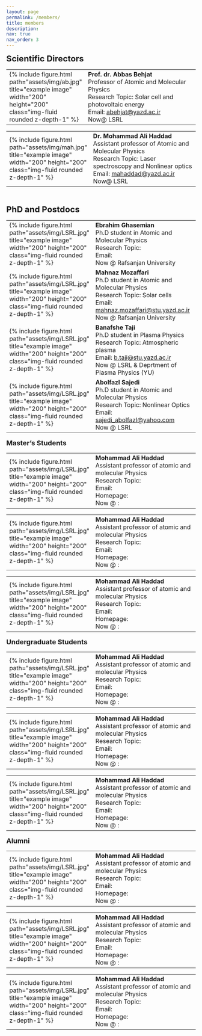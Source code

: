 ```yaml
---
layout: page
permalink: /members/
title: members
description: 
nav: true
nav_order: 3
---
```

<p><span style="font-size: 22px;"><strong>Scientific Directors</strong></span></p>
<table style="width: 100%; margin-right: calc(2%);">
<tbody>
<tr>
<td style="width: 30.8817%;">{% include figure.html path="assets/img/ab.jpg" title="example image" width="200" height="200" class="img-fluid rounded z-depth-1" %}</td>
<td style="width: 69.1183%;"><strong>Prof. dr. Abbas Behjat</strong><br />Professor of Atomic and Molecular Physics<br />Research Topic: Solar cell and photovoltaic energy<br />Email: <a href="mailto:abehjat@yazd.ac.ir">abehjat@yazd.ac.ir</a><br />Now@ LSRL</td>
</tr>
</tbody>
</table>
<table style="width: 100%; margin-right: calc(2%);">
<tbody>
<tr>
<td style="width: 30.7857%;">{% include figure.html path="assets/img/mah.jpg" title="example image" width="200" height="200" class="img-fluid rounded z-depth-1" %}</td>
<td style="width: 69.2143%;"><strong>Dr. Mohammad Ali Haddad</strong><br />Assistant professor of Atomic and Molecular Physics<br />Research Topic: Laser spectroscopy and Nonlinear optics<br />Email: <a href="mailto:mahaddad@yazd.ac.ir">mahaddad@yazd.ac.ir</a><br />Now@ LSRL</td>
</tr>
</tbody>
</table>


<p>&nbsp;</p>
<p><span style="font-size: 22px;"><strong>PhD and Postdocs</strong></span></p>
<table style="width: 100%; margin-right: calc(2%);">
<tbody>
<tr>
<td style="width: 30.018%;">{% include figure.html path="assets/img/LSRL.jpg" title="example image" width="200" height="200" class="img-fluid rounded z-depth-1" %}</td>
<td style="width: 69.982%;"><strong>Ebrahim Ghasemian</strong><br />Ph.D student in Atomic and Molecular Physics&nbsp;<br />Research Topic:&nbsp;<br />Email:&nbsp;<br />Now @&nbsp;Rafsanjan University</td>
</tr>
<tr>
<td style="width: 30.018%;">{% include figure.html path="assets/img/LSRL.jpg" title="example image" width="200" height="200" class="img-fluid rounded z-depth-1" %}</td>
<td style="width: 69.982%;"><strong>Mahnaz Mozaffari</strong><br />Ph.D student in Atomic and Molecular Physics&nbsp;<br />Research Topic: Solar cells<br />Email: <a href="mailto:mahnaz.mozaffari@stu.yazd.ac.ir">mahnaz.mozaffari@stu.yazd.ac.ir</a><br />Now @&nbsp;Rafsanjan University</td>
</tr>
<tr>
<td style="width: 30.018%;">{% include figure.html path="assets/img/LSRL.jpg" title="example image" width="200" height="200" class="img-fluid rounded z-depth-1" %}</td>
<td style="width: 69.982%;"><strong>Banafshe Taji<br /></strong>Ph.D student in Plasma Physics&nbsp;<br />Research Topic: Atmospheric plasma<br />Email: <a href="mailto:b.taji@stu.yazd.ac.ir">b.taji@stu.yazd.ac.ir</a><br />Now @&nbsp;LSRL &amp; Deprtment of Plasma Physics (YU)</td>
</tr>
<tr>
<td style="width: 30.018%;">{% include figure.html path="assets/img/LSRL.jpg" title="example image" width="200" height="200" class="img-fluid rounded z-depth-1" %}</td>
<td style="width: 69.982%;"><strong>Abolfazl Sajedi</strong><br />Ph.D student in Atomic and Molecular Physics&nbsp;<br />Research Topic: Nonlinear Optics<br />Email: <a href="mailto:sajedi_abolfazl@yahoo.com">sajedi_abolfazl@yahoo.com</a><br />Now @&nbsp;LSRL</td>
</tr>
</tbody>
</table>

<p><span style="font-size: 18px;"><strong>Master&rsquo;s Students</strong></span></p>
<table style="width: 100%; margin-right: calc(2%);">
    <tbody>
        <tr>
            <td style="width: 30%;">{% include figure.html path="assets/img/LSRL.jpg" title="example image" width="200" height="200" class="img-fluid rounded z-depth-1" %}</td>
            <td style="width: 70%;"><strong>Mohammad Ali Haddad</strong><br>Assistant professor of atomic and molecular Physics<br>Research Topic:<br>Email:<br>Homepage:<br>Now @ :</td>
        </tr>
    </tbody>
</table>

<table style="width: 100%; margin-right: calc(2%);">
    <tbody>
        <tr>
            <td style="width: 30%;">{% include figure.html path="assets/img/LSRL.jpg" title="example image" width="200" height="200" class="img-fluid rounded z-depth-1" %}</td>
            <td style="width: 70%;"><strong>Mohammad Ali Haddad</strong><br>Assistant professor of atomic and molecular Physics<br>Research Topic:<br>Email:<br>Homepage:<br>Now @ :</td>
        </tr>
    </tbody>
</table>

<table style="width: 100%; margin-right: calc(2%);">
    <tbody>
        <tr>
            <td style="width: 30%;">{% include figure.html path="assets/img/LSRL.jpg" title="example image" width="200" height="200" class="img-fluid rounded z-depth-1" %}</td>
            <td style="width: 70%;"><strong>Mohammad Ali Haddad</strong><br>Assistant professor of atomic and molecular Physics<br>Research Topic:<br>Email:<br>Homepage:<br>Now @ :</td>
        </tr>
    </tbody>
</table>
<p><span style="font-size: 18px;"><strong>Undergraduate Students</strong></span></p>
<table style="width: 100%; margin-right: calc(2%);">
    <tbody>
        <tr>
            <td style="width: 30%;">{% include figure.html path="assets/img/LSRL.jpg" title="example image" width="200" height="200" class="img-fluid rounded z-depth-1" %}</td>
            <td style="width: 70%;"><strong>Mohammad Ali Haddad</strong><br>Assistant professor of atomic and molecular Physics<br>Research Topic:<br>Email:<br>Homepage:<br>Now @ :</td>
        </tr>
    </tbody>
</table>

<table style="width: 100%; margin-right: calc(2%);">
    <tbody>
        <tr>
            <td style="width: 30%;">{% include figure.html path="assets/img/LSRL.jpg" title="example image" width="200" height="200" class="img-fluid rounded z-depth-1" %}</td>
            <td style="width: 70%;"><strong>Mohammad Ali Haddad</strong><br>Assistant professor of atomic and molecular Physics<br>Research Topic:<br>Email:<br>Homepage:<br>Now @ :</td>
        </tr>
    </tbody>
</table>

<table style="width: 100%; margin-right: calc(2%);">
    <tbody>
        <tr>
            <td style="width: 30%;">{% include figure.html path="assets/img/LSRL.jpg" title="example image" width="200" height="200" class="img-fluid rounded z-depth-1" %}</td>
            <td style="width: 70%;"><strong>Mohammad Ali Haddad</strong><br>Assistant professor of atomic and molecular Physics<br>Research Topic:<br>Email:<br>Homepage:<br>Now @ :</td>
        </tr>
    </tbody>
</table>
<p><span style="font-size: 18px;"><strong>Alumni</strong></span></p>
<table style="width: 100%; margin-right: calc(2%);">
    <tbody>
        <tr>
            <td style="width: 30%;">{% include figure.html path="assets/img/LSRL.jpg" title="example image" width="200" height="200" class="img-fluid rounded z-depth-1" %}</td>
            <td style="width: 70%;"><strong>Mohammad Ali Haddad</strong><br>Assistant professor of atomic and molecular Physics<br>Research Topic:<br>Email:<br>Homepage:<br>Now @ :</td>
        </tr>
    </tbody>
</table>

<table style="width: 100%; margin-right: calc(2%);">
    <tbody>
        <tr>
            <td style="width: 30%;">{% include figure.html path="assets/img/LSRL.jpg" title="example image" width="200" height="200" class="img-fluid rounded z-depth-1" %}</td>
            <td style="width: 70%;"><strong>Mohammad Ali Haddad</strong><br>Assistant professor of atomic and molecular Physics<br>Research Topic:<br>Email:<br>Homepage:<br>Now @ :</td>
        </tr>
    </tbody>
</table>

<table style="width: 100%; margin-right: calc(2%);">
    <tbody>
        <tr>
            <td style="width: 30%;">{% include figure.html path="assets/img/LSRL.jpg" title="example image" width="200" height="200" class="img-fluid rounded z-depth-1" %}</td>
            <td style="width: 70%;"><strong>Mohammad Ali Haddad</strong><br>Assistant professor of atomic and molecular Physics<br>Research Topic:<br>Email:<br>Homepage:<br>Now @ :</td>
        </tr>
    </tbody>
</table>
